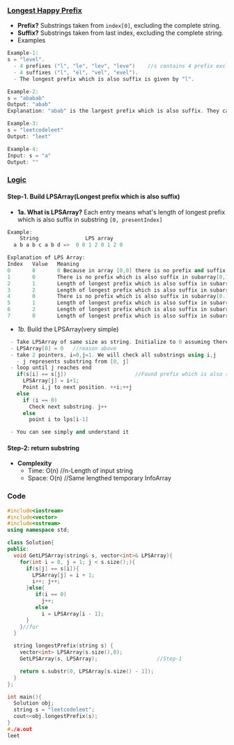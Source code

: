 ### [Longest Happy Prefix](https://leetcode.com/problems/longest-happy-prefix/)
- **Prefix?** Substrings taken from `index[0]`, excluding the complete string.
- **Suffix?** Substrings taken from last index, excluding the complete string.
- Examples
```c++
Example-1:
s = "level". 
  - 4 prefixes ("l", "le", "lev", "leve")    //s contains 4 prefix excluding itself
  - 4 suffixes ("l", "el", "vel", "evel"). 
  - The longest prefix which is also suffix is given by "l".

Example-2:
s = "ababab"
Output: "abab"
Explanation: "abab" is the largest prefix which is also suffix. They can overlap in the original string.

Example-3:
s = "leetcodeleet"
Output: "leet"

Example-4:
Input: s = "a"
Output: ""
```

### [Logic](https://www.youtube.com/watch?v=GTJr8OvyEVQ)
#### Step-1. Build LPSArray(Longest prefix which is also suffix)
- **1a. What is LPSArray?** Each entry means what's length of longest prefix which is also suffix in substring `[0, presentIndex]`
```c++
Example:
    String               LPS array
  a b a b c a b d =>  0 0 1 2 0 1 2 0

Explanation of LPS Array:
Index   Value   Meaning
0       0       0 Because in array [0,0] there is no prefix and suffix since suffix,prefix need to exclude compelte string
1       0       There is no prefix which is also suffix in subarray[0,1]
2       1       Length of longest prefix which is also suffix in subarray[0..2] is 1. aba (ie a)
3       2       Length of longest prefix which is also suffix in subarray[0..3] is 2. abab (ie ab)
4       0       There is no prefix which is also suffix in subarray[0..4]  ababc
5       1       Length of longest prefix which is also suffix in subarray[0..5] is 1. ababca (ie a)
6       2       Length of longest prefix which is also suffix in subarray[0..6] is 2. ababcab (ie ab)
7       0       Length of longest prefix which is also suffix in subarray[0..7] is 0. ababcabd
```

- *1b.* Build the LPSArray(very simple)
```c++
 - Take LPSArray of same size as string. Initialize to 0 assuming there are no Prefix which matches suffix.
 - LPSArray[0] = 0   //reason above
 - take 2 pointers, i=0,j=1. We will check all substrings using i,j
   - j represents substring from [0, j]
 - loop until j reaches end
   if(s[i] == s[j])                      //Found prefix which is also suffix
     LPSArray[j] = i+1;
     Point i,j to next position. ++i;++j
   else
     if (i == 0)
       Check next substring. j++
     else
       point i to lps[i-1]

 - You can see simply and understand it
 ```

#### Step-2: return substring

- **Complexity**
  - Time: O(n)      //n-Length of input string
  - Space: O(n)     //Same lengthed temporary InfoArray

### Code
```c++
#include<iostream>
#include<vector>
#include<sstream>
using namespace std;

class Solution{
public:
  void GetLPSArray(string& s, vector<int>& LPSArray){
    for(int i = 0, j = 1; j < s.size();){
      if(s[j] == s[i]){
        LPSArray[j] = i + 1;
        i++; j++;
      }else{
         if(i == 0)
           j++;
         else
           i = LPSArray[i - 1];
      }
    }//for
  }

  string longestPrefix(string s) {
    vector<int> LPSArray(s.size(),0);
    GetLPSArray(s, LPSArray);                   //Step-1

    return s.substr(0, LPSArray[s.size() - 1]);
  }
};

int main(){
  Solution obj;
  string s = "leetcodeleet";
  cout<<obj.longestPrefix(s);
}
#./a.out
leet
```
